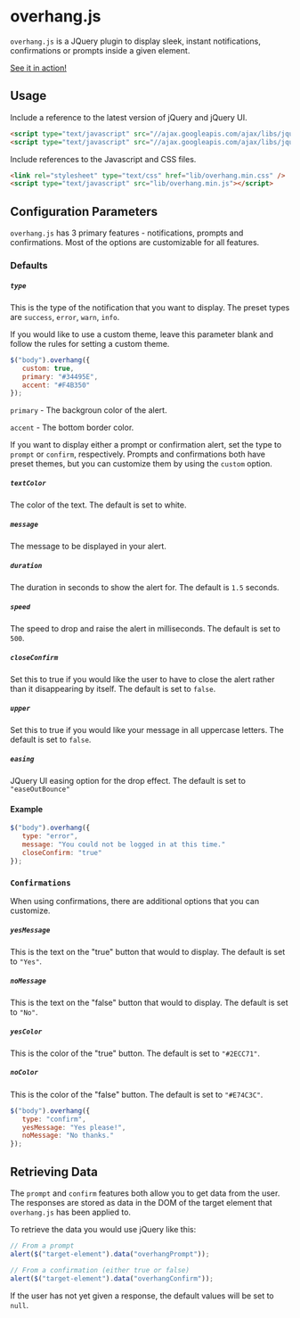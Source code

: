 overhang.js
===========

`overhang.js` is a JQuery plugin to display sleek, instant notifications, confirmations or prompts inside a given element.

[See it in action!](http://paulkr.github.io/overHang.js)

Usage
-----

Include a reference to the latest version of jQuery and jQuery UI.


```html
<script type="text/javascript" src="//ajax.googleapis.com/ajax/libs/jquery/2.1.4/jquery.min.js"></script>
<script type="text/javascript" src="//ajax.googleapis.com/ajax/libs/jqueryui/1.10.4/jquery-ui.min.js"></script>
```

Include references to the Javascript and CSS files.

```html
<link rel="stylesheet" type="text/css" href="lib/overhang.min.css" />
<script type="text/javascript" src="lib/overhang.min.js"></script>
```

Configuration Parameters
------------------------

`overhang.js` has 3 primary features - notifications, prompts and confirmations. Most of the options are customizable for all features.

### Defaults

##### `type`

This is the type of the notification that you want to display.
The preset types are `success`, `error`, `warn`, `info`.

If you would like to use a custom theme, leave this parameter blank and follow the rules for setting a custom theme.

```javascript
$("body").overhang({
   custom: true,
   primary: "#34495E",
   accent: "#F4B350"
});
```

`primary` - The backgroun color of the alert.

`accent` - The bottom border color.

If you want to display either a prompt or confirmation alert, set the type to `prompt` or `confirm`, respectively. Prompts and confirmations both have preset themes, but you can customize them by using the `custom` option.

##### `textColor`

The color of the text. The default is set to white.

##### `message`

The message to be displayed in your alert.

##### `duration`

The duration in seconds to show the alert for. The default is `1.5` seconds.

##### `speed`

The speed to drop and raise the alert in milliseconds. The default is set to `500`.

##### `closeConfirm`

Set this to true if you would like the user to have to close the alert rather than it disappearing by itself. The default is set to `false`.

##### `upper`

Set this to true if you would like your message in all uppercase letters. The default is set to `false`.

##### `easing`

JQuery UI easing option for the drop effect. The default is set to `"easeOutBounce"`

#### Example

```javascript
$("body").overhang({
   type: "error",
   message: "You could not be logged in at this time."
   closeConfirm: "true" 
});
```


### `Confirmations`

When using confirmations, there are additional options that you can customize.

##### `yesMessage`

This is the text on the "true" button that would to display. The default is set to `"Yes"`.

##### `noMessage`

This is the text on the "false" button that would to display. The default is set to `"No"`.

##### `yesColor`

This is the color of the "true" button. The default is set to `"#2ECC71"`.

##### `noColor`

This is the color of the "false" button. The default is set to `"#E74C3C"`.


```javascript
$("body").overhang({
   type: "confirm",
   yesMessage: "Yes please!",
   noMessage: "No thanks."
});
```

Retrieving Data
---------------

The `prompt` and `confirm` features both allow you to get data from the user. The responses are stored as data in the DOM of the target element that `overhang.js` has been applied to.

To retrieve the data you would use jQuery like this:

```javascript
// From a prompt
alert($("target-element").data("overhangPrompt"));

// From a confirmation (either true or false)
alert($("target-element").data("overhangConfirm"));
```

If the user has not yet given a response, the default values will be set to `null`.




